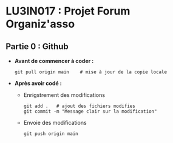 # LU3IN017 : Projet Forum Organiz'asso

## Partie 0 : Github

- **Avant de commencer à coder :**
    ```
    git pull origin main    # mise à jour de la copie locale
    ```

- **Après avoir codé :**
    - Enrigstrement des modifications 
        ```
        git add .   # ajout des fichiers modifies
        git commit -m "Message clair sur la modification"
        ```
    - Envoie des modifications 
        ```
        git push origin main
        ```